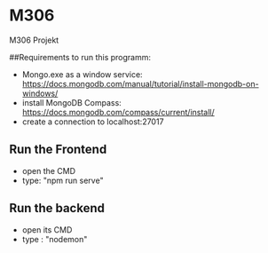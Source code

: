 # M306
M306 Projekt

##Requirements to run this programm:
- Mongo.exe as a window service: https://docs.mongodb.com/manual/tutorial/install-mongodb-on-windows/
- install MongoDB Compass: https://docs.mongodb.com/compass/current/install/
- create a connection to localhost:27017

## Run the Frontend
- open the CMD
- type: "npm run serve"

## Run the backend 
- open its CMD
- type : "nodemon"

